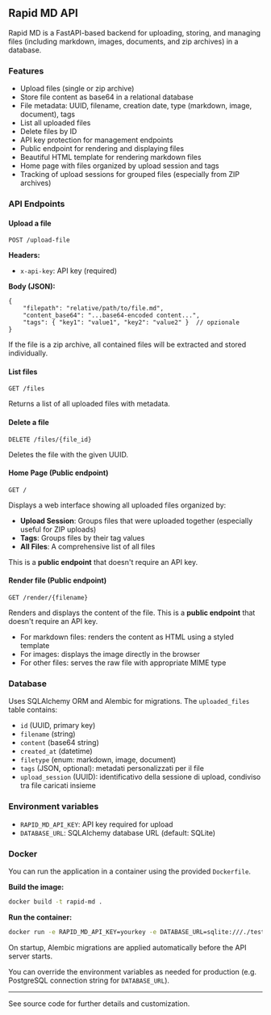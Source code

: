## Rapid MD API

Rapid MD is a FastAPI-based backend for uploading, storing, and managing files (including markdown, images, documents, and zip archives) in a database.

### Features

- Upload files (single or zip archive)
- Store file content as base64 in a relational database
- File metadata: UUID, filename, creation date, type (markdown, image, document), tags
- List all uploaded files
- Delete files by ID
- API key protection for management endpoints
- Public endpoint for rendering and displaying files
- Beautiful HTML template for rendering markdown files
- Home page with files organized by upload session and tags
- Tracking of upload sessions for grouped files (especially from ZIP archives)

### API Endpoints

#### Upload a file
`POST /upload-file`

**Headers:**
- `x-api-key`: API key (required)

**Body (JSON):**
```
{
	"filepath": "relative/path/to/file.md",
	"content_base64": "...base64-encoded content...",
	"tags": { "key1": "value1", "key2": "value2" }  // opzionale
}
```

If the file is a zip archive, all contained files will be extracted and stored individually.

#### List files
`GET /files`

Returns a list of all uploaded files with metadata.

#### Delete a file
`DELETE /files/{file_id}`

Deletes the file with the given UUID.

#### Home Page (Public endpoint)
`GET /`

Displays a web interface showing all uploaded files organized by:
- **Upload Session**: Groups files that were uploaded together (especially useful for ZIP uploads)
- **Tags**: Groups files by their tag values
- **All Files**: A comprehensive list of all files

This is a **public endpoint** that doesn't require an API key.

#### Render file (Public endpoint)
`GET /render/{filename}`

Renders and displays the content of the file. This is a **public endpoint** that doesn't require an API key.

- For markdown files: renders the content as HTML using a styled template
- For images: displays the image directly in the browser
- For other files: serves the raw file with appropriate MIME type

### Database

Uses SQLAlchemy ORM and Alembic for migrations. The `uploaded_files` table contains:
- `id` (UUID, primary key)
- `filename` (string)
- `content` (base64 string)
- `created_at` (datetime)
- `filetype` (enum: markdown, image, document)
- `tags` (JSON, optional): metadati personalizzati per il file
- `upload_session` (UUID): identificativo della sessione di upload, condiviso tra file caricati insieme

### Environment variables

- `RAPID_MD_API_KEY`: API key required for upload
- `DATABASE_URL`: SQLAlchemy database URL (default: SQLite)

### Docker

You can run the application in a container using the provided `Dockerfile`.

**Build the image:**
```sh
docker build -t rapid-md .
```

**Run the container:**
```sh
docker run -e RAPID_MD_API_KEY=yourkey -e DATABASE_URL=sqlite:///./test.db -p 8000:8000 rapid-md
```

On startup, Alembic migrations are applied automatically before the API server starts.

You can override the environment variables as needed for production (e.g. PostgreSQL connection string for `DATABASE_URL`).

---
See source code for further details and customization.
